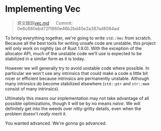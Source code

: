 # Implementing Vec

> 原文跟踪[vec.md](https://github.com/rust-lang-nursery/nomicon/blob/master/src/vec.md) &emsp; Commit: 0e6c680ebd72f1860e46b2bd40e2a387ad8084ad

To bring everything together, we're going to write `std::Vec` from scratch.
Because all the best tools for writing unsafe code are unstable, this
project will only work on nightly (as of Rust 1.9.0). With the exception of the
allocator API, much of the unstable code we'll use is expected to be stabilized
in a similar form as it is today.

However we will generally try to avoid unstable code where possible. In
particular we won't use any intrinsics that could make a code a little
bit nicer or efficient because intrinsics are permanently unstable. Although
many intrinsics *do* become stabilized elsewhere (`std::ptr` and `str::mem`
consist of many intrinsics).

Ultimately this means our implementation may not take advantage of all
possible optimizations, though it will be by no means *naive*. We will
definitely get into the weeds over nitty-gritty details, even
when the problem doesn't *really* merit it.

You wanted advanced. We're gonna go advanced.

